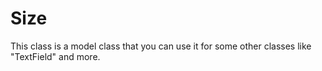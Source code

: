 # Size

This class is a model class that you can use it for some other classes like "TextField" and more.